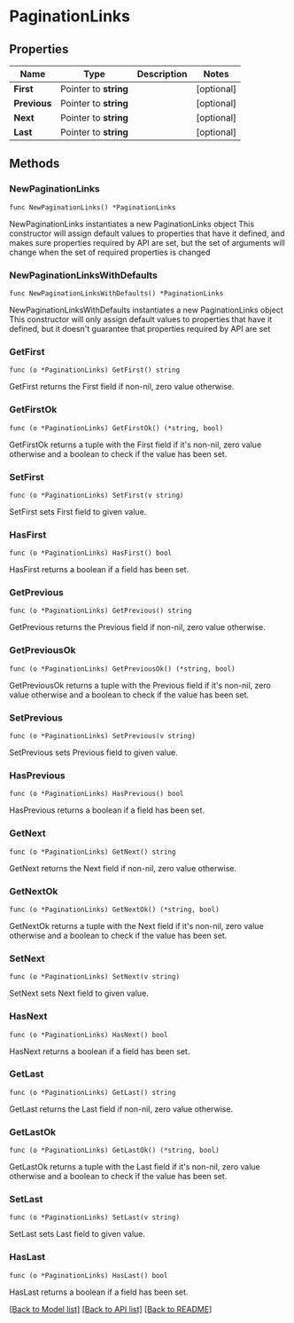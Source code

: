 # PaginationLinks

## Properties

Name | Type | Description | Notes
------------ | ------------- | ------------- | -------------
**First** | Pointer to **string** |  | [optional] 
**Previous** | Pointer to **string** |  | [optional] 
**Next** | Pointer to **string** |  | [optional] 
**Last** | Pointer to **string** |  | [optional] 

## Methods

### NewPaginationLinks

`func NewPaginationLinks() *PaginationLinks`

NewPaginationLinks instantiates a new PaginationLinks object
This constructor will assign default values to properties that have it defined,
and makes sure properties required by API are set, but the set of arguments
will change when the set of required properties is changed

### NewPaginationLinksWithDefaults

`func NewPaginationLinksWithDefaults() *PaginationLinks`

NewPaginationLinksWithDefaults instantiates a new PaginationLinks object
This constructor will only assign default values to properties that have it defined,
but it doesn't guarantee that properties required by API are set

### GetFirst

`func (o *PaginationLinks) GetFirst() string`

GetFirst returns the First field if non-nil, zero value otherwise.

### GetFirstOk

`func (o *PaginationLinks) GetFirstOk() (*string, bool)`

GetFirstOk returns a tuple with the First field if it's non-nil, zero value otherwise
and a boolean to check if the value has been set.

### SetFirst

`func (o *PaginationLinks) SetFirst(v string)`

SetFirst sets First field to given value.

### HasFirst

`func (o *PaginationLinks) HasFirst() bool`

HasFirst returns a boolean if a field has been set.

### GetPrevious

`func (o *PaginationLinks) GetPrevious() string`

GetPrevious returns the Previous field if non-nil, zero value otherwise.

### GetPreviousOk

`func (o *PaginationLinks) GetPreviousOk() (*string, bool)`

GetPreviousOk returns a tuple with the Previous field if it's non-nil, zero value otherwise
and a boolean to check if the value has been set.

### SetPrevious

`func (o *PaginationLinks) SetPrevious(v string)`

SetPrevious sets Previous field to given value.

### HasPrevious

`func (o *PaginationLinks) HasPrevious() bool`

HasPrevious returns a boolean if a field has been set.

### GetNext

`func (o *PaginationLinks) GetNext() string`

GetNext returns the Next field if non-nil, zero value otherwise.

### GetNextOk

`func (o *PaginationLinks) GetNextOk() (*string, bool)`

GetNextOk returns a tuple with the Next field if it's non-nil, zero value otherwise
and a boolean to check if the value has been set.

### SetNext

`func (o *PaginationLinks) SetNext(v string)`

SetNext sets Next field to given value.

### HasNext

`func (o *PaginationLinks) HasNext() bool`

HasNext returns a boolean if a field has been set.

### GetLast

`func (o *PaginationLinks) GetLast() string`

GetLast returns the Last field if non-nil, zero value otherwise.

### GetLastOk

`func (o *PaginationLinks) GetLastOk() (*string, bool)`

GetLastOk returns a tuple with the Last field if it's non-nil, zero value otherwise
and a boolean to check if the value has been set.

### SetLast

`func (o *PaginationLinks) SetLast(v string)`

SetLast sets Last field to given value.

### HasLast

`func (o *PaginationLinks) HasLast() bool`

HasLast returns a boolean if a field has been set.


[[Back to Model list]](../README.md#documentation-for-models) [[Back to API list]](../README.md#documentation-for-api-endpoints) [[Back to README]](../README.md)


